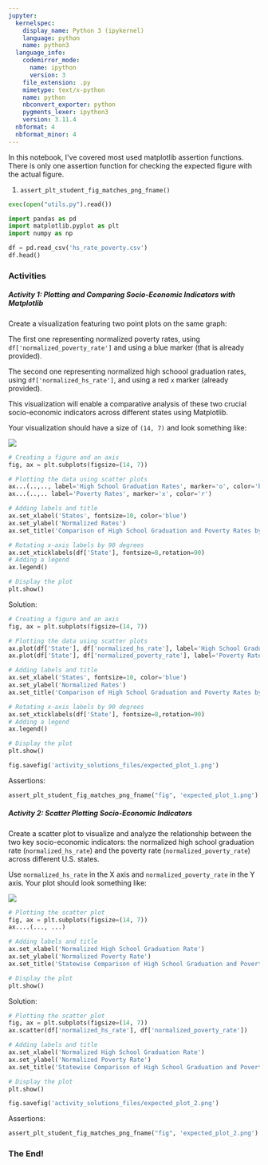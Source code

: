 ```yaml
---
jupyter:
  kernelspec:
    display_name: Python 3 (ipykernel)
    language: python
    name: python3
  language_info:
    codemirror_mode:
      name: ipython
      version: 3
    file_extension: .py
    mimetype: text/x-python
    name: python
    nbconvert_exporter: python
    pygments_lexer: ipython3
    version: 3.11.4
  nbformat: 4
  nbformat_minor: 4
---
```


<div class="cell markdown">

In this notebook, I've covered most used matplotlib assertion functions.
There is only one assertion function for checking the expected figure
with the actual figure.

1.  `assert_plt_student_fig_matches_png_fname()`

</div>

<div class="cell code">

``` python
exec(open("utils.py").read())
```

</div>

<div class="cell code">

``` python
import pandas as pd
import matplotlib.pyplot as plt
import numpy as np
```

</div>

<div class="cell code">

``` python
df = pd.read_csv('hs_rate_poverty.csv')
df.head()
```

</div>

<div class="cell markdown">

### Activities

</div>

<div class="cell markdown">

##### Activity 1: Plotting and Comparing Socio-Economic Indicators with Matplotlib

Create a visualization featuring two point plots on the same graph:

The first one representing normalized poverty rates, using
`df['normalized_poverty_rate']` and using a blue marker (that is already
provided).

The second one representing normalized high schoool graduation rates,
using `df['normalized_hs_rate']`, and using a red `x` marker (already
provided).

This visualization will enable a comparative analysis of these two
crucial socio-economic indicators across different states using
Matplotlib.

Your visualization should have a size of `(14, 7)` and look something
like:

![](images/plot-1.png)

</div>

<div class="cell code">

``` python
# Creating a figure and an axis
fig, ax = plt.subplots(figsize=(14, 7))

# Plotting the data using scatter plots
ax...(..,.., label='High School Graduation Rates', marker='o', color='b')
ax...(..,.. label='Poverty Rates', marker='x', color='r')

# Adding labels and title
ax.set_xlabel('States', fontsize=10, color='blue')
ax.set_ylabel('Normalized Rates')
ax.set_title('Comparison of High School Graduation and Poverty Rates by State')

# Rotating x-axis labels by 90 degrees
ax.set_xticklabels(df['State'], fontsize=8,rotation=90)
# Adding a legend
ax.legend()

# Display the plot
plt.show()
```

</div>

<div class="cell markdown">

Solution:

</div>

<div class="cell code">

``` python
# Creating a figure and an axis
fig, ax = plt.subplots(figsize=(14, 7))

# Plotting the data using scatter plots
ax.plot(df['State'], df['normalized_hs_rate'], label='High School Graduation Rates', marker='o', color='b')
ax.plot(df['State'], df['normalized_poverty_rate'], label='Poverty Rates', marker='x', color='r')

# Adding labels and title
ax.set_xlabel('States', fontsize=10, color='blue')
ax.set_ylabel('Normalized Rates')
ax.set_title('Comparison of High School Graduation and Poverty Rates by State')

# Rotating x-axis labels by 90 degrees
ax.set_xticklabels(df['State'], fontsize=8,rotation=90)
# Adding a legend
ax.legend()

# Display the plot
plt.show()
```

</div>

<div class="cell code">

``` python
fig.savefig('activity_solutions_files/expected_plot_1.png')
```

</div>

<div class="cell markdown">

Assertions:

</div>

<div class="cell code">

``` python
assert_plt_student_fig_matches_png_fname("fig", 'expected_plot_1.png')
```

</div>

<div class="cell markdown">

##### Activity 2: Scatter Plotting Socio-Economic Indicators

Create a scatter plot to visualize and analyze the relationship between
the two key socio-economic indicators: the normalized high school
graduation rate (`normalized_hs_rate`) and the poverty rate
(`normalized_poverty_rate`) across different U.S. states.

Use `normalized_hs_rate` in the X axis and `normalized_poverty_rate` in
the Y axis. Your plot should look something like:

![](images/plot-2.png)

</div>

<div class="cell code">

``` python
# Plotting the scatter plot
fig, ax = plt.subplots(figsize=(14, 7))
ax....(..., ...)

# Adding labels and title
ax.set_xlabel('Normalized High School Graduation Rate')
ax.set_ylabel('Normalized Poverty Rate')
ax.set_title('Statewise Comparison of High School Graduation and Poverty Rates')

# Display the plot
plt.show()
```

</div>

<div class="cell markdown">

Solution:

</div>

<div class="cell code">

``` python
# Plotting the scatter plot
fig, ax = plt.subplots(figsize=(14, 7))
ax.scatter(df['normalized_hs_rate'], df['normalized_poverty_rate'])

# Adding labels and title
ax.set_xlabel('Normalized High School Graduation Rate')
ax.set_ylabel('Normalized Poverty Rate')
ax.set_title('Statewise Comparison of High School Graduation and Poverty Rates')

# Display the plot
plt.show()
```

</div>

<div class="cell code">

``` python
fig.savefig('activity_solutions_files/expected_plot_2.png')
```

</div>

<div class="cell markdown">

Assertions:

</div>

<div class="cell code">

``` python
assert_plt_student_fig_matches_png_fname("fig", 'expected_plot_2.png')
```

</div>

<div class="cell markdown">

### The End!

</div>
